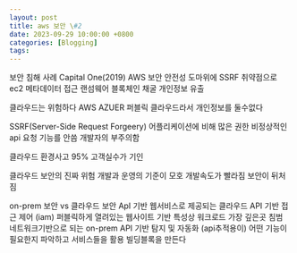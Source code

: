 ```yaml
---
layout: post
title: aws 보안 \#2
date: 2023-09-29 10:00:00 +0800
categories: [Blogging]
tags:
---
```


보안 침해 사례
Capital One(2019) AWS
보안 안전성 도마위에
SSRF 취약점으로 ec2 메타데이터 접근
랜섬웨어
블록체인 채굴
개인정보 유출

클라우드는 위험하다
AWS AZUER 퍼블릭 클라우드라서 개인정보를 둘수없다

SSRF(Server-Side Request Forgeery)
어플리케이션에 비해 많은 권한
비정상적인 api 요청 기능를 안씀
개발자의 부주의함

클라우드 환경사고 95% 고객실수가 기인

클라우드 보안의 진짜 위험
개발과 운영의 기준이 모호
개발속도가 빨라짐 보안이 뒤처짐

on-prem 보안 vs 클라우드 보안
ApI 기반 웹서비스로 제공되는 클라우드
API 기반 접근 제어 (iam) 퍼블릭하게 열려있는 웹사이트 기반 특성상 워크로드 가장 깊은곳 침범
네트워크기반으로 되는 on-prem
API 기반 탐지 및 자동화 (api추적용이) 어떤 기능이 필요한지 파악하고 서비스들을 활용 빌딩블록을 만든다
